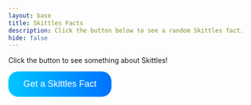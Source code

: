```yaml
---
layout: base
title: Skittles Facts
description: Click the button below to see a random Skittles fact. 
hide: false
---
```

<html lang="en">
<head>
    <meta charset="UTF-8">
    <meta name="viewport" content="width=device-width, initial-scale=1.0">
</head>
<body>
    <p id="skittlesFact">Click the button to see something about Skittles!</p>
    <button
        onclick="generateFact()"
        style="background: linear-gradient(to right, #00c6ff, #0072ff);
               padding: 15px 30px;
               font-size: 18px;
               color: white;
               border: none;
               border-radius: 20px;
               cursor: pointer;">
        Get a Skittles Fact
    </button>
    <script>
        var skittlesFactList = [
            "Skittles were first produced in 1974 in the UK and were introduced to the United States in 1982.",
            "The sugar shell of Skittles is made from a combination of sugar, corn syrup, and hydrogenated palm kernel oil, giving them their distinct shiny appearance.",
            "In 2007, astronauts on the Space Shuttle Atlantis took Skittles to space as part of their food supplies!",
            "In 2013, the company changed the green Skittle from lime to green apple, sparking debates among fans!",
            "Over the years, Skittles has released numerous limited-edition flavors and varieties, such as Skittles Sour, Skittles Wild Berry, and even Skittles Gummies."
        ];
        function generateFact() {
            var randomIndex = Math.floor(Math.random() * skittlesFactList.length);
            var selectedFact = skittlesFactList[randomIndex];
            document.getElementById("skittlesFact").innerText = "Skittles Fact #" + (randomIndex + 1) + ": " + selectedFact;
        }
    </script>
</body>
</html>

